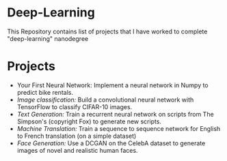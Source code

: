 # Deep-Learning
This Repository contains list of projects that I have worked to complete "deep-learning" nanodegree

# Projects
- Your First Neural Network: Implement a neural network in Numpy to predict bike rentals.
- *Image classification:* Build a convolutional neural network with TensorFlow to classify CIFAR-10 images.
- *Text Generation:* Train a recurrent neural network on scripts from The Simpson's (copyright Fox) to generate new scripts.
- *Machine Translation:* Train a sequence to sequence network for English to French translation (on a simple dataset)
- *Face Generation:* Use a DCGAN on the CelebA dataset to generate images of novel and realistic human faces.
